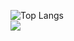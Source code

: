 ![Top Langs](https://github-readme-stats.vercel.app/api/top-langs/?username=sivant1361&langs_count=8&theme=radical&layout=compact)
<br>
![](https://github-readme-stats.vercel.app/api?username=sivant1361&show_icons=true&theme=radical&include_all_commits=true&count_private=true&layout=compact&hide=issues)
